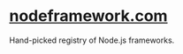 [nodeframework.com](http://nodeframework.com)
=============

Hand-picked registry of Node.js frameworks.

